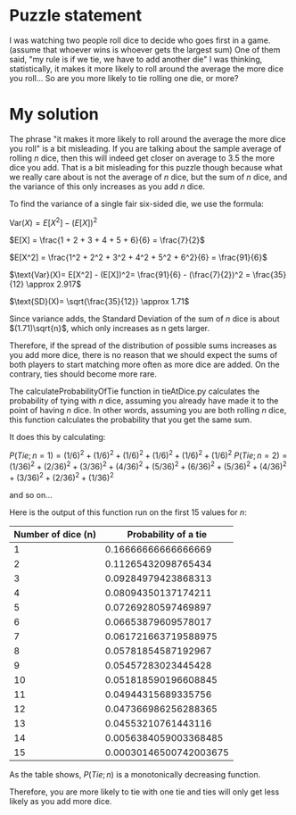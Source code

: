 # Puzzle statement

I was watching two people roll dice to decide who goes first in a game. (assume that whoever wins is whoever gets the largest sum) One of them said, "my rule is if we tie, we have to add another die"
I was thinking, statistically, it makes it more likely to roll around the average the more dice you roll... So are you more likely to tie rolling one die, or more?

# My solution

The phrase "it makes it more likely to roll around the average the more dice you roll" is a bit misleading. If you are talking about the sample average of rolling $n$ dice, then this will indeed get closer on average to 3.5 the more dice you add. That is a bit misleading for this puzzle though because what we really care about is not the average of $n$ dice, but the sum of $n$ dice, and the variance of this only increases as you add $n$ dice.


To find the variance of a single fair six-sided die, we use the formula:

$\text{Var}(X) = E[X^2] - (E[X])^2$

$E[X] = \frac{1 + 2 + 3 + 4 + 5 + 6}{6} =  \frac{7}{2}$

$E[X^2] = \frac{1^2 + 2^2 + 3^2 + 4^2 + 5^2 + 6^2}{6} = \frac{91}{6}$


$\text{Var}(X)= E[X^2] - (E[X])^2=  \frac{91}{6} - (\frac{7}{2})^2 =  \frac{35}{12} \approx 2.917$

$\text{SD}(X)= \sqrt{\frac{35}{12}} \approx 1.71$

Since variance adds, the Standard Deviation of the sum of $n$ dice is about $(1.71)\sqrt{n}$, which only increases as n gets larger.

Therefore, if the spread of the distribution of possible sums increases as you add more dice, there is no reason that we should expect the sums of both players to start matching more often as more dice are added. On the contrary, ties should become more rare.


The calculateProbabilityOfTie function in tieAtDice.py calculates the probability of tying with $n$ dice, assuming you already have made it to the point of having $n$ dice. In other words, assuming you are both rolling $n$ dice, this function calculates the probability that you get the same sum.

It does this by calculating:

$P(Tie;n=1) = (1/6)^2 + (1/6)^2 + (1/6)^2 + (1/6)^2 + (1/6)^2 + (1/6)^2$
$P(Tie;n=2) = (1/36)^2 + (2/36)^2 + (3/36)^2 + (4/36)^2 + (5/36)^2 + (6/36)^2 + (5/36)^2 + (4/36)^2 + (3/36)^2 + (2/36)^2 + (1/36)^2$

$\text{and so on...}$

Here is the output of this function run on the first 15 values for $n$:

| Number of dice (n) | Probability of a tie |
|---------------------|----------------------|
| 1                   | 0.16666666666666669  |
| 2                   | 0.11265432098765434  |
| 3                   | 0.09284979423868313  |
| 4                   | 0.08094350137174211  |
| 5                   | 0.07269280597469897  |
| 6                   | 0.06653879609578017  |
| 7                   | 0.061721663719588975 |
| 8                   | 0.05781854587192967  |
| 9                   | 0.05457283023445428  |
| 10                  | 0.051818590196608845 |
| 11                  | 0.04944315689335756  |
| 12                  | 0.047366986256288365 |
| 13                  | 0.04553210761443116  |
| 14                  | 0.0056384059003368485|
| 15                  | 0.00030146500742003675|


As the table shows, $P(Tie;n)$ is a monotonically decreasing function.

Therefore, you are more likely to tie with one tie and ties will only get less likely as you add more dice.